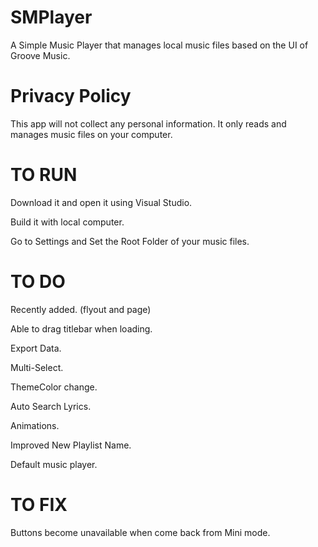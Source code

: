 # SMPlayer
A Simple Music Player that manages local music files based on the UI of Groove Music.

# Privacy Policy
This app will not collect any personal information. It only reads and manages music files on your computer.

# TO RUN
Download it and open it using Visual Studio.

Build it with local computer.

Go to Settings and Set the Root Folder of your music files.

# TO DO
Recently added. (flyout and page)

Able to drag titlebar when loading.

Export Data.

Multi-Select.

ThemeColor change.

Auto Search Lyrics.

Animations.

Improved New Playlist Name.

Default music player.

# TO FIX
Buttons become unavailable when come back from Mini mode.